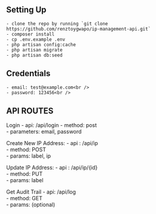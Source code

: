 ## Setting Up
    - clone the repo by running `git clone https://github.com/renztoygwapo/ip-management-api.git`
    - composer install
    - cp .env.example .env
    - php artisan config:cache
    - php artisan migrate
    - php artisan db:seed

## Credentials
    - email: test@example.com<br />
    - password: 123456<br />

## API ROUTES

Login
    - api: /api/login
    - method: post<br />
    - parameters: email, password<br />

Create New IP Address:
    - api : /api/ip<br />
    - method: POST<br />
    - params: label, ip<br />

Update IP Address:
    - api : /api/ip/{id} <br />
    - method: PUT <br />
    - params: label <br />

Get Audit Trail
    - api: /api/log <br />
    - method: GET <br />
    - params: (optional) <br />

